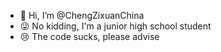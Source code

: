 - 👋 Hi, I’m @ChengZixuanChina
- 😜 No kidding, I'm a junior high school student
- 😢 The code sucks, please advise

<!---
ChengZixuanChina/ChengZixuanChina is a ✨ special ✨ repository because its `README.md` (this file) appears on your GitHub profile.
You can click the Preview link to take a look at your changes.
--->
